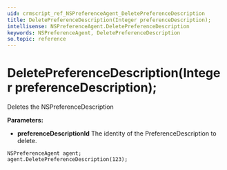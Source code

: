 ```yaml
---
uid: crmscript_ref_NSPreferenceAgent_DeletePreferenceDescription
title: DeletePreferenceDescription(Integer preferenceDescription);
intellisense: NSPreferenceAgent.DeletePreferenceDescription
keywords: NSPreferenceAgent, DeletePreferenceDescription
so.topic: reference
---
```


# DeletePreferenceDescription(Integer preferenceDescription);

Deletes the NSPreferenceDescription
  
**Parameters:**
 - **preferenceDescriptionId** The identity of the PreferenceDescription to delete.

```crmscript
NSPreferenceAgent agent;
agent.DeletePreferenceDescription(123);
```

